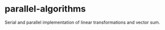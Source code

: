 # parallel-algorithms
 Serial and parallel implementation of linear transformations and vector sum.
